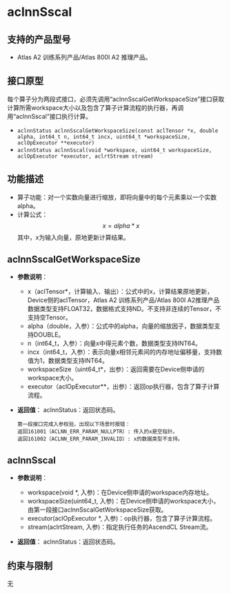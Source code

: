 # aclnnSscal

## 支持的产品型号
- Atlas A2 训练系列产品/Atlas 800I A2 推理产品。

## 接口原型
每个算子分为两段式接口，必须先调用“aclnnSscalGetWorkspaceSize”接口获取计算所需workspace大小以及包含了算子计算流程的执行器，再调用“aclnnSscal”接口执行计算。

- `aclnnStatus aclnnSscalGetWorkspaceSize(const aclTensor *x, double alpha, int64_t n, int64_t incx, uint64_t *workspaceSize, aclOpExecutor **executor)`
- `aclnnStatus aclnnSscal(void *workspace, uint64_t workspaceSize, aclOpExecutor *executor, aclrtStream stream)`

## 功能描述
- 算子功能：对一个实数向量进行缩放，即将向量中的每个元素乘以一个实数alpha。  
- 计算公式：  
  $$
  x = alpha * x
  $$
  其中，x为输入向量，原地更新计算结果。

## aclnnSscalGetWorkspaceSize
- **参数说明**：
  
  - x（aclTensor*，计算输入、输出）：公式中的x，计算结果原地更新，Device侧的aclTensor，Atlas A2 训练系列产品/Atlas 800I A2推理产品数据类型支持FLOAT32，数据格式支持ND。不支持非连续的Tensor，不支持空Tensor。
  - alpha（double，入参）：公式中的alpha，向量的缩放因子，数据类型支持DOUBLE。
  - n（int64_t，入参）：向量x中得元素个数，数据类型支持INT64。
  - incx（int64_t，入参）：表示向量x相邻元素间的内存地址偏移量，支持数值为1，数据类型支持INT64。
  - workspaceSize（uint64_t*，出参）：返回需要在Device侧申请的workspace大小。
  - executor（aclOpExecutor**，出参）：返回op执行器，包含了算子计算流程。  
- **返回值**：
  aclnnStatus：返回状态码。
  
  ```
  第一段接口完成入参校验，出现以下场景时报错：
  返回161001（ACLNN_ERR_PARAM_NULLPTR）: 传入的x是空指针。
  返回161002（ACLNN_ERR_PARAM_INVALID）: x的数据类型不支持。
  ```

## aclnnSscal
- **参数说明**：
  - workspace(void \*, 入参)：在Device侧申请的workspace内存地址。
  - workspaceSize(uint64_t, 入参)：在Device侧申请的workspace大小，由第一段接口aclnnSscalGetWorkspaceSize获取。
  - executor(aclOpExecutor \*, 入参)：op执行器，包含了算子计算流程。
  - stream(aclrtStream, 入参)：指定执行任务的AscendCL Stream流。

- **返回值**：
  aclnnStatus：返回状态码。

## 约束与限制
无

